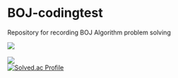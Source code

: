 # BOJ-codingtest
Repository for recording BOJ Algorithm problem solving

<img src="https://github-readme-stats.vercel.app/api/top-langs/?username=Taehankk&layout=compact&theme=tokyonight"><br><br>
<img src="https://github-readme-stats.vercel.app/api?username=Taehankk&show_icons=true&theme=tokyonight">
<br />
[![Solved.ac Profile](http://mazassumnida.wtf/api/v2/generate_badge?boj=kth1514)](https://solved.ac/thundevistan/)
